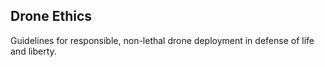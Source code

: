 ## Drone Ethics
Guidelines for responsible, non-lethal drone deployment in defense of life and liberty.
